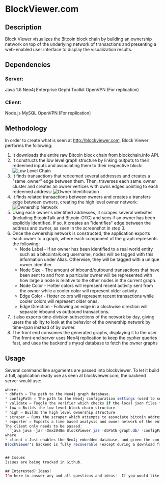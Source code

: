 # BlockViewer.com

## Description
Block Viewer visualizes the Bitcoin block chain by building an ownership network on top of the underlying network of transactions and presenting a web-enabled user interface to display the visualization results. 

## Dependencies
### Server:
Java 1.8
Neo4j Enterprise
Gephi Toolkit
OpenVPN (For replication) 

### Client:
Node.js
MySQL
OpenVPN (For replication)

## Methodology
In order to create what is seen at http://blockviewer.com, Block Viewer performs the following:
1. It downloads the entire raw Bitcoin block chain from blockchain.info API.  
2. It constructs the low level graph structure by linking outputs to their redeemed inputs and associating them to their respective block:
![Low Level Chain](http://toolongdidntread.com/wp-content/uploads/2012/04/screen.png)
3. It finds transactions that redeemed several addresses and creates a "same_owner" edge between them.  Then, traverses each same_owner cluster and creates an owner vertices with owns edges pointing to each redeemed address:
![Owner Identification](http://toolongdidntread.com/wp-content/uploads/2012/05/Connected-Component.png)
4. It finds related transactions between owners and creates a transfers edge between owners, creating the high level owner network:
![Ownership Network](http://i.imgur.com/hfOxS.png)
5. Using each owner's identified addresses, it scrapes several websites (including BitcoinTalk and Bitcoin-OTC) and sees if an owner has been explicitly identified.  If so, it creates an "identifies" edge between the address and owner, as seen in the screenshot in step 3.
6. Once the ownership network is constructed, the application exports each owner to a graph, where each component of the graph represents the following:
   * Node Label - If an owner has been identified to a real world entity such as a bitcointalk.org username, nodes will be tagged with this information under Alias. Otherwise, they will be tagged with a unique owner identifier.
   * Node Size - The amount of inbound/outbound transactions that have been sent to and from a particular owner will be represented with how large a node is relative to the other nodes in the current graph.
   * Node Color - Hotter colors will represent recent activity sent from the owner while a cooler color will represent older activity.
   * Edge Color - Hotter colors will represent recent transactions while cooler colors will represent older ones.
   * Edge Direction - Following an edge in a clockwise direction will separate inbound vs outbound transactions.
7. It also exports time-division subsections of the network by day, giving users the ability to look at the behavior of the ownership network by time-span instead of by owner.
8. The front end consumes the generated graphs, displaying it to the user.  The front-end server uses Neo4j replication to keep the cypher queries fast, and uses the backend's mysql database to fetch the owner graphs

## Usage
Several command line arguments are passed into blockviewer.  To let it build a full, application ready use as seen at blockviewer.com, the backend server would use:
```java java -jar -Xmx2048m BlockViewer.jar -dbPath ../graph.db/ -configPath ../neo4j.properties -validate false -low -high -scraper -exporter
where:
* dbPath = The path to the Neo4j graph database.
* configPath = The path to the Neo4j configuration settings (used to set-up master/slave replication)
* validate = Toggle the verifier which checks if the local json files from blockchain.info API form a complete blockchain.
* low = Builds the low level block chain structure.
* high = Builds the high level ownership structure
* scraper = Runs the scraper which attempts to associate bitcoin addresses to real world entities.
* exporter = Exports a time based analysis and owner network of the entire block chain to mysql
The client only needs to be passed:
```java java -jar -Xmx2048m BlockViewer.jar -dbPath graph.db/ -configPath neo4j.properties -client
where
* client = Just enables the Neo4j embedded database, and given the config settings, receives data from the server.
BlockViewer's backend is fully recoverable (except during a download from the API TODO), which means it can be stopped at resumed where it left at any time during this process without any issue.


## Issues
Issues are being tracked in Github.

## Interested? Ideas?
I'm here to answer any and all questions and ideas!  If you would like to contribute to this project, please let me know!  It's very much in its infancy, there is lots of room for improvement.
